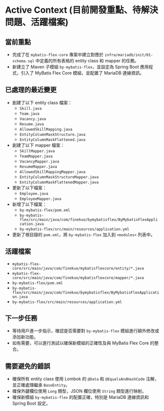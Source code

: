 # Active Context (目前開發重點、待解決問題、活躍檔案)

## 當前重點
- 完成了在 `mybatis-flex-core` 專案中建立對應於 `infra/mariadb/init/01-schema.sql` 中定義的所有表格的 entity class 和 mapper 的任務。
- 新建立了 Maven 子模組 `by-mybatis-flex`，並設定為 Spring Boot 應用程式，引入了 MyBatis Flex Core 模組，並配置了 MariaDB 連線資訊。

## 已處理的最近變更
- 創建了以下 entity class 檔案：
  - `Skill.java`
  - `Team.java`
  - `Vacancy.java`
  - `Resume.java`
  - `AllowedSkillMapping.java`
  - `EntityColumnMaskStructure.java`
  - `EntityColumnMaskFlattened.java`
- 創建了以下 mapper 檔案：
  - `SkillMapper.java`
  - `TeamMapper.java`
  - `VacancyMapper.java`
  - `ResumeMapper.java`
  - `AllowedSkillMappingMapper.java`
  - `EntityColumnMaskStructureMapper.java`
  - `EntityColumnMaskFlattenedMapper.java`
- 更新了以下檔案：
  - `Employee.java`
  - `EmployeeMapper.java`
- 新增了以下檔案：
  - `by-mybatis-flex/pom.xml`
  - `by-mybatis-flex/src/main/java/com/finekuo/bymybatisflex/ByMybatisFlexApplication.java`
  - `by-mybatis-flex/src/main/resources/application.yml`
- 更新了根目錄的 `pom.xml`，將 `by-mybatis-flex` 加入到 `<modules>` 列表中。

## 活躍檔案
- `mybatis-flex-core/src/main/java/com/finekuo/mybatisflexcore/entity/*.java`
- `mybatis-flex-core/src/main/java/com/finekuo/mybatisflexcore/mapper/*.java`
- `by-mybatis-flex/pom.xml`
- `by-mybatis-flex/src/main/java/com/finekuo/bymybatisflex/ByMybatisFlexApplication.java`
- `by-mybatis-flex/src/main/resources/application.yml`

## 下一步任務
- 等待用戶進一步指示，確認是否需要對 `by-mybatis-flex` 模組進行額外修改或添加新功能。
- 如有需要，可以進行測試以確保新模組的正確性及與 MyBatis Flex Core 的整合。

## 需要避免的錯誤
- 確保所有 entity class 使用 Lombok 的 `@Data` 和 `@EqualsAndHashCode` 注解，並正確處理繼承 `BaseEntity`。
- 確保外鍵欄位使用 `Long` 類型，JSON 欄位使用 `String` 類型進行映射。
- 確保新模組 `by-mybatis-flex` 的配置正確，特別是 MariaDB 連線資訊和 Spring Boot 設定。
